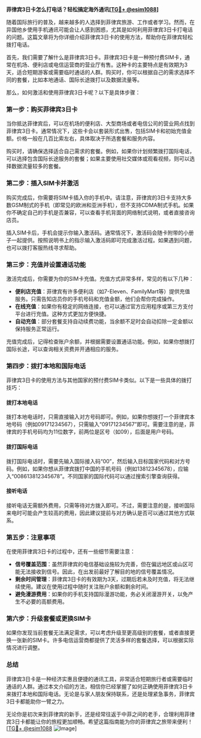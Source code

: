 **菲律宾3日卡怎么打电话？轻松搞定海外通讯[[TG💪+ @esim1088](https://t.me/s/esim1088)]**

随着国际旅行的普及，越来越多的人选择到菲律宾旅游、工作或者学习。然而，在异国他乡使用手机通讯可能会让人感到困惑，尤其是如何利用菲律宾3日卡打电话的问题。这篇文章将为你详细介绍菲律宾3日卡的使用方法，帮助你在菲律宾轻松拨打电话。

首先，我们需要了解什么是菲律宾3日卡。菲律宾3日卡是一种预付费SIM卡，通常在机场、便利店或电信运营商的营业厅有售。这种卡的主要特点是有效期为3天，适合短期游客或需要临时通话的人群。购买时，你可以根据自己的需求选择不同的套餐，比如本地通话、国际长途拨打以及数据流量等。

那么，如何激活和使用菲律宾3日卡呢？以下是具体步骤：

### **第一步：购买菲律宾3日卡**
当你抵达菲律宾后，可以在机场的便利店、大型商场或者电信公司的营业网点找到菲律宾3日卡。通常情况下，这些卡会以套装形式出售，包括SIM卡和初始充值金额。价格一般在几百比索左右，具体取决于所选套餐和服务内容。

购买时，请确保选择适合自己需求的套餐。例如，如果你计划频繁拨打国际电话，可以选择包含国际长途服务的套餐；如果主要使用社交媒体或观看视频，则可以选择数据流量较多的套餐。

### **第二步：插入SIM卡并激活**
购买完成后，你需要将SIM卡插入你的手机中。请注意，菲律宾的3日卡支持大多数GSM制式的手机（即常见的欧洲和亚洲手机），但不支持CDMA制式手机。如果你不确定自己的手机是否兼容，可以查看手机背面的网络制式说明，或者直接咨询店员。

插入SIM卡后，手机会提示你输入激活码。通常情况下，激活码会随卡附带的小册子一起提供。按照说明书上的指示输入激活码即可完成激活过程。如果遇到问题，也可以拨打客服热线寻求帮助。

### **第三步：充值并设置通话功能**
激活完成后，你需要为你的SIM卡充值。充值方式非常多样，常见的有以下几种：
- **便利店充值**：菲律宾有许多便利店（如7-Eleven、FamilyMart等）提供充值服务。只需告知店员你的手机号码和充值金额，他们会帮你完成操作。
- **在线充值**：如果你有稳定的网络连接，也可以通过官方应用程序或第三方支付平台进行充值。这种方式更加方便快捷。
- **自动充值**：部分套餐支持自动续费功能，当余额不足时会自动扣除一定金额以保持服务正常运行。

充值完成后，记得检查账户余额，并根据需要设置通话功能。例如，如果你想拨打国际长途，可以查询相关资费并开通相应的服务。

### **第四步：拨打本地和国际电话**
菲律宾3日卡的使用方法与其他国家的预付费SIM卡类似。以下是一些具体的拨打技巧：

#### **拨打本地电话**
拨打本地电话时，只需直接输入对方号码即可。例如，如果你想拨打一个菲律宾本地号码（例如09171234567），只需输入“09171234567”即可。需要注意的是，菲律宾的手机号码均为11位数字，前两位是区号（如09），后面是用户号码。

#### **拨打国际电话**
拨打国际电话时，需要先输入国际接入码“00”，然后输入目标国家代码和对方号码。例如，如果你想从菲律宾拨打中国的手机号码（例如13812345678），应输入“008613812345678”。不同国家的国际代码可以通过搜索引擎查询获得。

#### **接听电话**
接听电话无需额外费用，只需等待对方拨入即可。不过，需要注意的是，接听国际来电时可能会产生较高的费用，因此建议提前与对方确认是否可以通过其他方式联系。

### **第五步：注意事项**
在使用菲律宾3日卡的过程中，还有一些细节需要注意：
- **信号覆盖范围**：虽然菲律宾的电信基础设施较为完善，但在偏远地区或山区可能无法接收到信号。因此，在出发前最好了解目的地的信号覆盖情况。
- **剩余时间管理**：菲律宾3日卡的有效期为3天，过期后若未及时充值，将无法继续使用。建议在使用过程中随时关注账户余额和剩余时间。
- **避免漫游费用**：如果你的手机支持国际漫游功能，务必关闭漫游开关，以免产生不必要的高额费用。

### **第六步：升级套餐或更换SIM卡**
如果你发现当前套餐无法满足需求，可以考虑升级至更高级别的套餐，或者直接更换一张新的SIM卡。许多电信运营商都提供了灵活多样的套餐选择，可以根据实际情况进行调整。

### **总结**
菲律宾3日卡是一种经济实惠且便捷的通讯工具，非常适合短期旅行者或需要临时通话的人群。通过本文介绍的方法，相信你已经掌握了如何正确使用菲律宾3日卡来拨打本地和国际电话。无论是与家人朋友保持联系，还是处理紧急事务，菲律宾3日卡都能助你一臂之力。

无论你是初次来到菲律宾的新手，还是经常往返于中菲之间的老手，合理利用菲律宾3日卡都能让你的旅程更加顺畅。希望这篇指南能为你的菲律宾之旅带来便利！[[TG💪+ @esim1088](https://t.me/s/esim1088) ![Image](https://i.postimg.cc/4NQfJmqS/Snipaste-2025-05-13-00-14-12.png)]